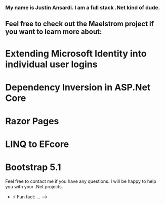 ### My name is Justin Ansardi. I am a full stack .Net kind of dude.

## Feel free to check out the Maelstrom project if you want to learn more about:

# Extending Microsoft Identity into individual user logins
# Dependency Inversion in ASP.Net Core
# Razor Pages
# LINQ to EFcore 
# Bootstrap 5.1


Feel free to contact me if you have any questions. I will be happy to help you with your .Net projects.

- ⚡ Fun fact: ...
-->
